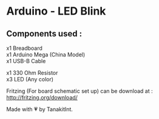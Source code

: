 # Arduino - LED Blink

## Components used :
x1 Breadboard  
x1 Arduino Mega (China Model)  
x1 USB-B Cable  

x1 330 Ohm Resistor  
x3 LED (Any color)

Fritzing (For board schematic set up) can be download at :  
http://fritzing.org/download/

Made with 💗 by TanakitInt.
